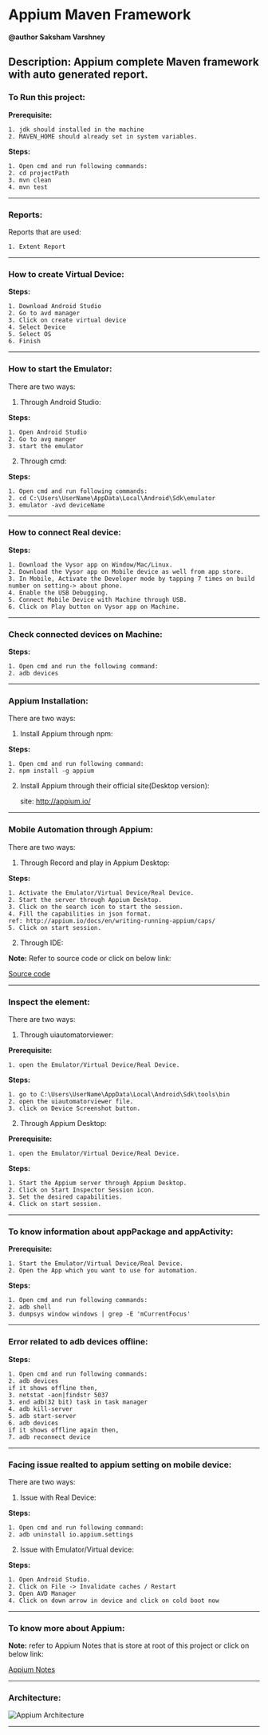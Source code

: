 # Appium Maven Framework
**@author Saksham Varshney**

## Description: Appium complete Maven framework with auto generated report.

### To Run this project:
**Prerequisite:**

	1. jdk should installed in the machine
	2. MAVEN_HOME should already set in system variables.

**Steps:**

	1. Open cmd and run following commands:
	2. cd projectPath
	3. mvn clean
	4. mvn test

---

### Reports:
Reports that are used:

	1. Extent Report

---

### How to create Virtual Device:
**Steps:**

	1. Download Android Studio
	2. Go to avd manager
	3. Click on create virtual device
	4. Select Device
	5. Select OS
	6. Finish

---

### How to start the Emulator:
There are two ways:
1. Through Android Studio:

**Steps:**

	1. Open Android Studio
	2. Go to avg manger
	3. start the emulator

2. Through cmd:

**Steps:**

	1. Open cmd and run following commands:
	2. cd C:\Users\UserName\AppData\Local\Android\Sdk\emulator
	3. emulator -avd deviceName

---

### How to connect Real device:
**Steps:**

	1. Download the Vysor app on Window/Mac/Linux.
	2. Download the Vysor app on Mobile device as well from app store.
	3. In Mobile, Activate the Developer mode by tapping 7 times on build number on setting-> about phone.
	4. Enable the USB Debugging.
	5. Connect Mobile Device with Machine through USB.
	6. Click on Play button on Vysor app on Machine.

---

### Check connected devices on Machine:
**Steps:**

	1. Open cmd and run the following command:
	2. adb devices

---

### Appium Installation:
There are two ways:
1. Install Appium through npm:

**Steps:**
	
	1. Open cmd and run following command:
	2. npm install -g appium

2. Install Appium through their official site(Desktop version):
	
	site: http://appium.io/

---

### Mobile Automation through Appium:
There are two ways:
1. Through Record and play in Appium Desktop:

**Steps:**

	1. Activate the Emulator/Virtual Device/Real Device.
	2. Start the server through Appium Desktop.
	3. Click on the search icon to start the session.
	4. Fill the capabilities in json format.
	ref: http://appium.io/docs/en/writing-running-appium/caps/
	5. Click on start session.

2. Through IDE:

**Note:** Refer to source code or click on below link:

[Source code](https://github.com/sakshamvarshney-qait/Appium_Maven_Framework/tree/master/src "code")

---

### Inspect the element:
There are two ways:
1. Through uiautomatorviewer:

**Prerequisite:**

	1. open the Emulator/Virtual Device/Real Device.

**Steps:**

	1. go to C:\Users\UserName\AppData\Local\Android\Sdk\tools\bin
	2. open the uiautomatorviewer file.
	3. click on Device Screenshot button.

2. Through Appium Desktop:

**Prerequisite:**

	1. open the Emulator/Virtual Device/Real Device.

**Steps:**

	1. Start the Appium server through Appium Desktop.
	2. Click on Start Inspector Session icon.
	3. Set the desired capabilities.
	4. Click on start session.
	
---
	
### To know information about appPackage and appActivity:
**Prerequisite:**

	1. Start the Emulator/Virtual Device/Real Device.
	2. Open the App which you want to use for automation.

**Steps:**

	1. Open cmd and run following commands:
	2. adb shell
	3. dumpsys window windows | grep -E 'mCurrentFocus'

---
	
### Error related to adb devices offline:
**Steps:**
	
	1. Open cmd and run following commands:
	2. adb devices
	if it shows offline then,
	3. netstat -aon|findstr 5037
	3. end adb(32 bit) task in task manager
	4. adb kill-server
	5. adb start-server
	6. adb devices
	if it shows offline again then,
	7. adb reconnect device

---
	
### Facing issue realted to appium setting on mobile device:
There are two ways:
1. Issue with Real Device:

**Steps:**

	1. Open cmd and run following command:
	2. adb uninstall io.appium.settings

2. Issue with Emulator/Virtual device:

**Steps:**

	1. Open Android Studio.
	2. Click on File -> Invalidate caches / Restart
	3. Open AVD Manager
	4. Click on down arrow in device and click on cold boot now
	
---

### To know more about Appium:
**Note:** refer to Appium Notes that is store at root of this project or click on below link:

[Appium Notes](https://github.com/sakshamvarshney-qait/Appium_Maven_Framework/blob/master/Appium%20notes.txt "Notes")

---

### Architecture:
![Appium Architecture](https://github.com/sakshamvarshney-qait/Appium_Maven_Framework/blob/master/appium-architecture.png "Architecture")

---